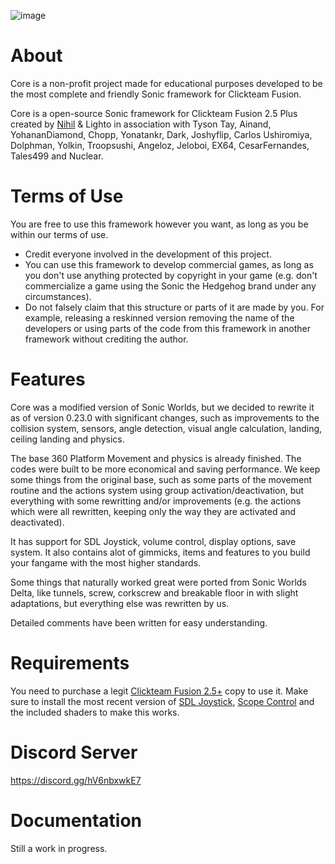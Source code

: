 ![image](https://user-images.githubusercontent.com/66818008/143420945-0be3888e-573f-45be-b34f-399f30e1d252.png)

# About

Core is a non-profit project made for educational purposes developed to be the most complete and friendly Sonic framework for Clickteam Fusion.

Core is a open-source Sonic framework for Clickteam Fusion 2.5 Plus created by [Nihil](https://github.com/nihil92/) & Lighto in association with Tyson Tay, Ainand, YohananDiamond, Chopp, Yonatankr, Dark, Joshyflip, Carlos Ushiromiya, Dolphman, Yolkin, Troopsushi, Angeloz, Jeloboi, EX64, CesarFernandes, Tales499 and Nuclear.

# Terms of Use

You are free to use this framework however you want, as long as you be within our terms of use.

- Credit everyone involved in the development of this project.
- You can use this framework to develop commercial games, as long as you don't use anything protected by copyright in your game (e.g. don't commercialize a game using the Sonic the Hedgehog brand under any circumstances).
- Do not falsely claim that this structure or parts of it are made by you. For example, releasing a reskinned version removing the name of the developers or using parts of the code from this framework in another framework without crediting the author.

# Features


Core was a modified version of Sonic Worlds, but we decided to rewrite it as of version 0.23.0 with significant changes, such as improvements to the collision system, sensors, angle detection, visual angle calculation, landing, ceiling landing and physics.

The base 360 Platform Movement and physics is already finished. The codes were built to be more economical and saving performance. We keep some things from the original base, such as some parts of the movement routine and the actions system using group activation/deactivation, but everything with some rewritting and/or improvements (e.g. the actions which were all rewritten, keeping only the way they are activated and deactivated).

It has support for SDL Joystick, volume control, display options, save system. It also contains alot of gimmicks, items and features to you build your fangame with the most higher standards.

Some things that naturally worked great were ported from Sonic Worlds Delta, like tunnels, screw, corkscrew and breakable floor in with slight adaptations, but everything else was rewritten by us.

Detailed comments have been written for easy understanding.

# Requirements

You need to purchase a legit [Clickteam Fusion 2.5+](https://store.steampowered.com/bundle/10632/Standard/) copy to use it. Make sure to install the most recent version of [SDL Joystick](https://github.com/SortaCore/SDLJoystick-priv/releases/), [Scope Control](https://github.com/Uppernate/ScopeControlPublic) and the included shaders to make this works.

# Discord Server

https://discord.gg/hV6nbxwkE7

# Documentation

Still a work in progress. 
